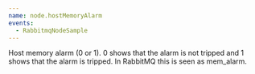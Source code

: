 ```yaml
---
name: node.hostMemoryAlarm
events:
  - RabbitmqNodeSample
---
```


Host memory alarm (0 or 1). 0 shows that the alarm is not tripped and 1 shows that the alarm is tripped. In RabbitMQ this is seen as mem\_alarm.